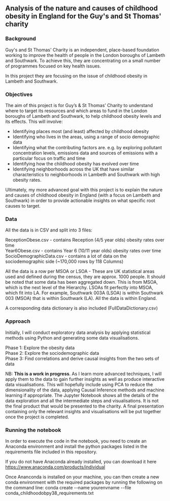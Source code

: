## Analysis of the nature and causes of childhood obesity in England for the Guy's and St Thomas' charity

### Background

Guy's and St Thomas' Charity is an independent, place-based foundation working to improve the health of people in the London boroughs of Lambeth and Southwark.
To achieve this, they are concentrating on a small number of programmes focused on key health issues.

In this project they are focusing on the issue of childhood obesity in Lambeth and Southwark.

### Objectives

The aim of this project is for Guy’s & St Thomas’ Charity to understand where to target its resources and which areas to fund in the London boroughs of Lambeth and Southwark, to help childhood obesity levels and its effects. This will involve:

* Identifying places most (and least) affected by childhood obesity
* Identifying who lives in the areas, using a range of socio demographic data
* Identifying what the contributing factors are. e.g. by exploring pollutant concentration levels, emissions data and sources of emissions with a particular focus on traffic and time
* Identifying how the childhood obesity has evolved over time
* Identifying neighborhoods across the UK that have similar characteristics to neighborhoods in Lambeth and Southwark with high obesity rates.

Ultimately, my more advanced goal with this project is to explain the nature and causes of childhood obesity in England (with a focus on Lambeth and Southwark) in order to provide actionable insights on what specific root causes to target.

### Data

All the data is in CSV and split into 3 files:

ReceptionObese.csv - contains Reception (4/5 year olds) obesity rates over time</br>
Year6Obese.csv - contains Year 6 (10/11 year olds) obesity rates over time</br>
SocioDemographicData.csv - contains a lot of data on the sociodemographic side (~170,000 rows by 118 Columns)

All the data is a row per MSOA or LSOA - These are UK statistical areas used and defined during the census, they are approx. 1000 people. It should be noted that some data has been aggregated down. This is from MSOA, which is the next level of the Hierarchy. LSOAs fit perfectly into MSOA, which fit into LA. For example, Southwark 003A (LSOA) is within Southwark 003 (MSOA) that is within Southwark (LA). All the data is within England.

A corresponding data dictionary is also included (FullDataDictionary.csv)

### Approach

Initially, I will conduct exploratory data analysis by applying statistical methods using Python and generating some data visualisations.

Phase 1: Explore the obesity data</br>
Phase 2: Explore the sociodemographic data</br>
Phase 3: Find correlations and derive causal insights from the two sets of data

NB: **This is a work in progress**. As I learn more advanced techniques, I will apply them to the data to gain further insights as well as produce interactive data visualisations. This will hopefully include using PCA to reduce the dimensionality of the data, applying Causal Inference methods and machine learning if appropriate.
The Jupyter Notebook shows all the details of the data exploration and all the intermediate steps and visualisations. It is not the final product that would be presented to the charity. A final presentation containing only the relevant insights and visualisations will be put together once the project is completed.

### Running the notebook

In order to execute the code in the notebook, you need to create an Anaconda environment and install the python packages listed in the requirements file included in this repository.

If you do not have Anaconda already installed, you can download it here https://www.anaconda.com/products/individual

Once Ananconda is installed on your machine, you can then create a new conda environment with the required packages by running the following on the command line:
conda create --name yourenvname --file conda_childhoodobpy38_requirements.txt
